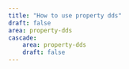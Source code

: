 ```yaml
---
title: "How to use property dds"
draft: false
area: property-dds
cascade:
    area: property-dds
    draft: false
---
```

